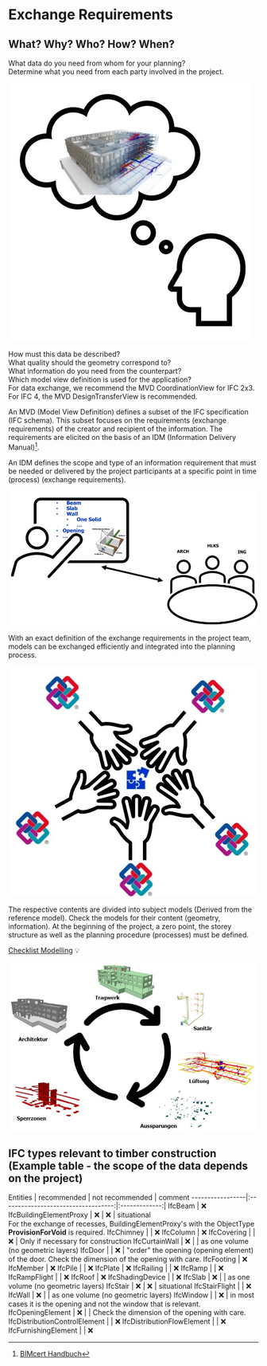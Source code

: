 # Exchange Requirements

## What? Why? Who? How? When?

What data do you need from whom for your planning? <br>
Determine what you need from each party involved in the project. 

![localized image](../img/what.jpg)

How must this data be described? <br>
What quality should the geometry correspond to? <br>
What information do you need from the counterpart? <br>
Which model view definition is used for the application? <br>
For data exchange, we recommend the MVD CoordinationView for IFC 2x3. <br>
For IFC 4, the MVD DesignTransferView is recommended. <br>

An MVD (Model View Definition) defines a subset of the IFC specification (IFC schema). This subset focuses on the requirements (exchange requirements) of the creator and recipient of the information. The requirements are elicited on the basis of an IDM (Information Delivery Manual)[^1].
[^1]: [BIMcert Handbuch](https://bif.bauwesen.tuwien.ac.at/fortbildung/kurse/aktuelle-kurse/bimcert/)

An IDM defines the scope and type of an information requirement that must be needed or delivered by the project participants at a specific point in time (process) (exchange requirements).


![localized image](../img/how.jpg)

With an exact definition of the exchange requirements in the project team, models can be exchanged efficiently and integrated into the planning process. 

![localized image](../img/why.jpg)

The respective contents are divided into subject models (Derived from the reference model). Check the models for their content (geometry, information). 
At the beginning of the project, a zero point, the storey structure as well as the planning procedure (processes) must be defined.

[Checklist Modelling](../2.Modellierung/modelling.en.md#ifc-model-setup--cadwork-export) :bulb:

![localized image](../img/fachmodelle.jpg)


## IFC types relevant to timber construction (Example table - the scope of the data depends on the project)

Entities           | recommended                           | not recommended | comment
-----------------|:-----------------------------------:|:-------------:|
IfcBeam | :x:
IfcBuildingElementProxy | :x: | :x: | situational <br> For the exchange of recesses, BuildingElementProxy's with the ObjectType **ProvisionForVoid** is required.
IfcChimney | | :x:
IfcColumn | :x:
IfcCovering | | :x: | Only if necessary for construction
IfcCurtainWall | :x: | |  as one volume (no geometric layers)
IfcDoor | | :x: | "order" the opening (opening element) of the door. Check the dimension of the opening with care.
IfcFooting | :x:
IfcMember | :x:
IfcPile | | :x:
IfcPlate | :x:
IfcRailing | | :x:
IfcRamp | | :x:
IfcRampFlight | | :x:
IfcRoof | :x:
IfcShadingDevice | | :x:
IfcSlab | :x: |  | as one volume (no geometric layers)
IfcStair | :x: | :x: | situational
IfcStairFlight | | :x:
IfcWall | :x: |  | as one volume (no geometric layers)
IfcWindow | | :x: | in most cases it is the opening and not the window that is relevant. 
IfcOpeningElement | :x: | | Check the dimension of the opening with care.
IfcDistributionControlElement | | :x:
IfcDistributionFlowElement | | :x:
IfcFurnishingElement | | :x: